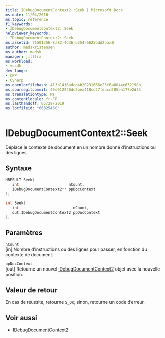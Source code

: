 ```yaml
---
title: IDebugDocumentContext2::Seek | Microsoft Docs
ms.date: 11/04/2016
ms.topic: reference
f1_keywords:
- IDebugDocumentContext2::Seek
helpviewer_keywords:
- IDebugDocumentContext2::Seek
ms.assetid: 71501356-8a82-4d36-b354-6625bdd2baa0
author: madskristensen
ms.author: madsk
manager: jillfra
ms.workload:
- vssdk
dev_langs:
- CPP
- CSharp
ms.openlocfilehash: 413b1416adcd4b20231666e25f6a8044e632198b
ms.sourcegitcommit: 40d612240dc5bea418cd27fdacdf85ea177e2df3
ms.translationtype: MT
ms.contentlocale: fr-FR
ms.lasthandoff: 05/29/2019
ms.locfileid: "66325430"
---
```

# <a name="idebugdocumentcontext2seek"></a>IDebugDocumentContext2::Seek
Déplace le contexte de document en un nombre donné d’instructions ou des lignes.

## <a name="syntax"></a>Syntaxe

```cpp
HRESULT Seek( 
   int                      nCount,
   IDebugDocumentContext2** ppDocContext
);
```

```cpp
int Seek( 
   int                        nCount,
   out IDebugDocumentContext2 ppDocContext
);
```

## <a name="parameters"></a>Paramètres
`nCount`\
[in] Nombre d’instructions ou des lignes pour passer, en fonction du contexte de document.

`ppDocContext`\
[out] Retourne un nouvel [IDebugDocumentContext2](../../../extensibility/debugger/reference/idebugdocumentcontext2.md) objet avec la nouvelle position.

## <a name="return-value"></a>Valeur de retour
 En cas de réussite, retourne `S_OK`; sinon, retourne un code d’erreur.

## <a name="see-also"></a>Voir aussi
- [IDebugDocumentContext2](../../../extensibility/debugger/reference/idebugdocumentcontext2.md)